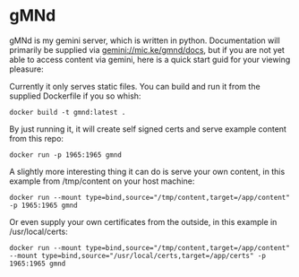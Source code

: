 # gMNd
gMNd is my gemini server, which is written in python. Documentation will primarily be supplied via [gemini://mic.ke/gmnd/docs](gemini://mic.ke/gmnd/docs), but if you are not yet able to access content via gemini, here is a quick start guid for your viewing pleasure:

Currently it only serves static files. You can build and run it from the supplied Dockerfile if you so whish:
```
docker build -t gmnd:latest .
```
By just running it, it will create self signed certs and serve example content from this repo:
```
docker run -p 1965:1965 gmnd
```
A slightly more interesting thing it can do is serve your own content, in this example from /tmp/content on your host machine:
```
docker run --mount type=bind,source="/tmp/content,target=/app/content" -p 1965:1965 gmnd
```
Or even supply your own certificates from the outside, in this example in /usr/local/certs:
```
docker run --mount type=bind,source="/tmp/content,target=/app/content" --mount type=bind,source="/usr/local/certs,target=/app/certs" -p 1965:1965 gmnd
```
